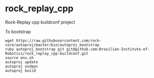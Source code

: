 rock_replay_cpp
=======================

Rock-Replay cpp buildconf project

To bootstrap

```
wget https://raw.githubusercontent.com/rock-core/autoproj/master/bin/autoproj_bootstrap
ruby autoproj_bootstrap git git@github.com:Brazilian-Institute-of-Robotics/rock_replay_cpp-buildconf.git
source env.sh
autoproj update
autoproj osdeps
autoproj build
```
